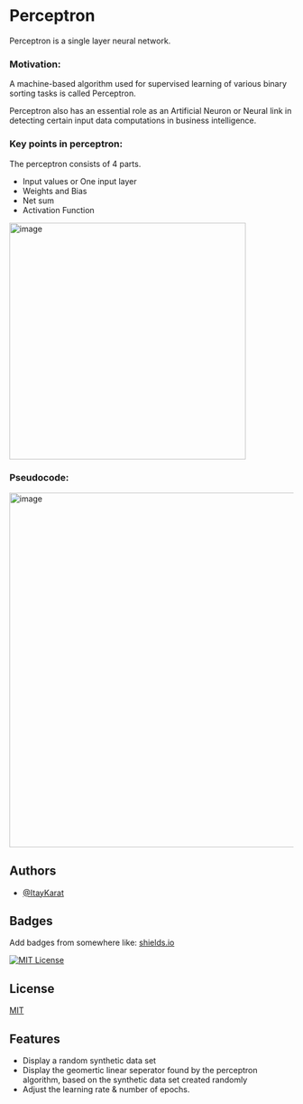 
# Perceptron
Perceptron is a single layer neural network. 


### Motivation: 
A machine-based algorithm used for supervised learning of various binary sorting tasks is called Perceptron.


Perceptron also has an essential role as an Artificial Neuron or Neural link in detecting certain input data computations in business intelligence.


### Key points in perceptron:
The perceptron consists of 4 parts.

* Input values or One input layer
* Weights and Bias
* Net sum
* Activation Function

<img width="419" alt="image" src="https://user-images.githubusercontent.com/60778119/186698086-5bcd4d63-cf6d-429a-9956-c67ca4686c75.png">



### Pseudocode:

<img width="628" alt="image" src="https://user-images.githubusercontent.com/60778119/186698324-87042839-f49e-40f7-9675-1c48c0289dcf.png">


## Authors

- [@ItayKarat](https://github.com/itaykarat)


## Badges

Add badges from somewhere like: [shields.io](https://shields.io/)

[![MIT License](https://img.shields.io/badge/License-MIT-green.svg)](https://choosealicense.com/licenses/mit/)



## License

[MIT](https://choosealicense.com/licenses/mit/)


## Features

- Display a random synthetic data set
- Display the geomertic linear seperator found by the perceptron algorithm, based on the synthetic data set created randomly
- Adjust the learning rate & number of epochs.

